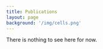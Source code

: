 ```yaml
---
title: Publications
layout: page
background: '/img/cells.png'
---
```


There is nothing to see here for now.
